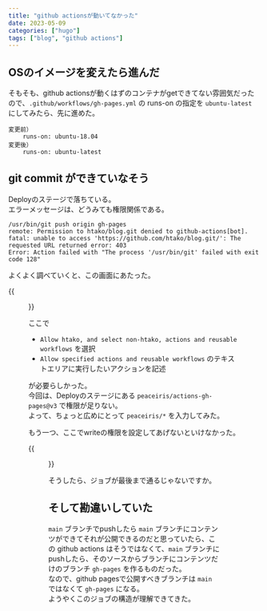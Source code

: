 ```yaml
---
title: "github actionsが動いてなかった"
date: 2023-05-09
categories: ["hugo"]
tags: ["blog", "github actions"]
---
```


## OSのイメージを変えたら進んだ

そもそも、github actionsが動くはずのコンテナがgetできてない雰囲気だったので、`.github/workflows/gh-pages.yml` の runs-on の指定を `ubuntu-latest` にしてみたら、先に進めた。

```
変更前）
    runs-on: ubuntu-18.04
変更後）
    runs-on: ubuntu-latest
```

## git commit ができていなそう

Deployのステージで落ちている。  
エラーメッセージは、どうみても権限関係である。

```
/usr/bin/git push origin gh-pages
remote: Permission to htako/blog.git denied to github-actions[bot].
fatal: unable to access 'https://github.com/htako/blog.git/': The requested URL returned error: 403
Error: Action failed with "The process '/usr/bin/git' failed with exit code 128"
```

よくよく調べていくと、この画面にあたった。  

{{<figure src="./20230509_001.png" width="100%">}}

ここで

* `Allow htako, and select non-htako, actions and reusable workflows` を選択
* `Allow specified actions and reusable workflows` のテキストエリアに実行したいアクションを記述

が必要らしかった。  
今回は、Deployのステージにある `peaceiris/actions-gh-pages@v3` で権限が足りない。  
よって、ちょっと広めにとって `peaceiris/*` を入力してみた。  

もう一つ、ここでwriteの権限を設定してあげないといけなかった。

{{<figure src="./20230509_002.png" width="100%">}}

そうしたら、ジョブが最後まで通るじゃないですか。

## そして勘違いしていた

`main` ブランチでpushしたら `main` ブランチにコンテンツができてそれが公開できるのだと思っていたら、この github actions はそうではなくて、`main` ブランチにpushしたら、そのソースからブランチにコンテンツだけのブランチ `gh-pages` を作るものだった。  
なので、github pagesで公開すべきブランチは `main` ではなくて `gh-pages` になる。  
ようやくこのジョブの構造が理解できてきた。
